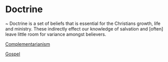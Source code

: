 # Doctrine
~ Doctrine is a set of beliefs that is essential for the Christians growth, life and ministry.  These indirectly effect our knowledge of salvation and [often] leave little room for variance amongst believers.


[Complementarianism](./Complementarianism)

[Gospel](./Gospel)
